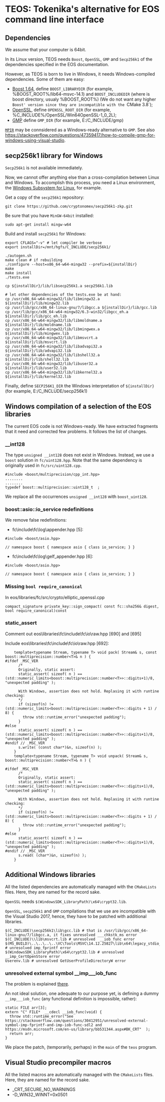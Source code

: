 # TEOS: Tokenika's alternative for EOS command line interface

## Dependencies

We assume that your computer is 64bit.

In its Linux version, TEOS needs `Boost`, `OpenSSL`, `GMP` and `Secp256k1` of the dependencies specified in the EOS documentation. 

However, as TEOS is born to live in Windows, it needs Windows-compiled dependencies. Some of them are easy:

* [Boost 1.64](#https://sourceforge.net/projects/boost/files/boost-binaries/), define `BOOST_LIBRARYDIR` (for example, %BOOST_ROOT%/lib64-msvc-14.1) and `BOOST_INCLUDEDIR` (where is boost directory, usualy %BOOST_ROOT%) (We do not want any higher `Boost' version since they are incompatible with the `CMake 3.8`);
* [OpenSSL](#https://indy.fulgan.com/SSL/openssl-1.0.2l-x64_86-win64.zip), define `OPENSSL_ROOT_DIR` (for example, %C_INCLUDE%/OpenSSL/Win64OpenSSL-1_0_2L);
* [GMP](#http://fsmath.mathematik.uni-dortmund.de/~mabshoff/?path=gmp-bin/4.2.2/) define `GMP_DIR` (for example, E:/C_INCLUDE/gmp)

[`MPIR`](#http://www.mpir.org/downloads.html) may be connsidered as a Windows-ready alternative to `GMP`. See also https://stackoverflow.com/questions/47359417/how-to-compile-gmp-for-windows-using-visual-studio.

## secp256k1 library for Windows

`Secp256k1` is not available immediately.

Now, we cannot offer anything else than a cross-compilation between Linux and Windows. To accomplish this process, you need a Linux environment, the [Windows Subsystem for Linux](https://msdn.microsoft.com/en-us/commandline/wsl/about), for example.
 

Get a copy of the `secp256k1` repository:
```
git clone https://github.com/cryptonomex/secp256k1-zkp.git
```
Be sure that you have `MinGW-64bit` installed:
```
sudo apt-get install mingw-w64
```
Build and install `secp256k1` for Windows:
```
export CFLAGS="-v" # let compiler be verbose
export installDir=/mnt/hgfs/C_INCLUDE/secp256k1/ 

./autogen.sh
make clean # if rebuilding
./configure --host=x86_64-w64-mingw32 --prefix=${installDir}
make
make install
./tests.exe

cp ${installDir}/lib/libsecp256k1.a secp256k1.lib

# let other dependencies of the tests.exe be at hand:
cp /usr/x86_64-w64-mingw32/lib/libmingw32.a ${installDir}/lib/mingw32.lib
cp /usr/lib/gcc/x86_64-linux-gnu/7/libgcc.a ${installDir}/lib/gcc.lib
cp /usr/lib/gcc/x86_64-w64-mingw32/6.3-win32/libgcc_eh.a ${installDir}/lib/gcc_eh.lib
cp /usr/x86_64-w64-mingw32/lib/libmoldname.a ${installDir}/lib/moldname.lib
cp /usr/x86_64-w64-mingw32/lib/libmingwex.a ${installDir}/lib/mingwex.lib
cp /usr/x86_64-w64-mingw32/lib/libmsvcrt.a ${installDir}/lib/msvcrt.lib
cp /usr/x86_64-w64-mingw32/lib/libadvapi32.a ${installDir}/lib/advapi32.lib
cp /usr/x86_64-w64-mingw32/lib/libshell32.a ${installDir}/lib/shell32.lib
cp /usr/x86_64-w64-mingw32/lib/libuser32.a ${installDir}/lib/user32.lib
cp /usr/x86_64-w64-mingw32/lib/libkernel32.a ${installDir}/lib/kernel32.lib
```
Finally, define `SECP256K1_DIR` the Windows interpretation of `${installDir}` (for example, E:/C_INCLUDE/secp256k1)

## Windows compilation of a selection of the EOS libraries

The current EOS code is not Windows-ready. We have extracted fragments that it need and corrected few problems. It follows the list of changes.

###  __int128

The type `unsigned __int128` does not exist in Windows. Instead,  we use a `boost` solution in `fc/uint128.hpp`. Note that the same dependency is originally used in `fc/src/uint128.cpp`.

```
#include <boost/multiprecision/cpp_int.hpp>
........
........
typedef boost::multiprecision::uint128_t  ;
```
We replace all the occurrences `unsigned __int128` with `boost_uint128`.


### boost::asio::io_service redefinitions

We remove false redefinitions:

* fc\include\fc\log\appender.hpp [5]: 
```
#include <boost/asio.hpp>

// namespace boost { namespace asio { class io_service; } }
```
* fc\include\fc\log\gelf_appender.hpp [6]:
```
#include <boost/asio.hpp>

// namespace boost { namespace asio { class io_service; } }
```
### Missing `bool require_canonical` 

In eos/libraries/fc/src/crypto/elliptic_openssl.cpp
```
compact_signature private_key::sign_compact( const fc::sha256& digest, bool require_canonical)const
```
### static_assert
Comment out eos\libraries\fc\include\fc\io\raw.hpp [690] and [695]

Include eos\libraries\fc\include\fc\io\raw.hpp [692]:
```
    template<typename Stream, typename T> void pack( Stream& s, const boost::multiprecision::number<T>& n ) {
#ifdef _MSC_VER
      /*
      Originally, static assert:
      static_assert( sizeof( n ) == (std::numeric_limits<boost::multiprecision::number<T>>::digits+1)/8, "unexpected padding" );
      
      With Windows, assertion does not hold. Replasing it with runtine checking:
      */
      if (sizeof(n) != (std::numeric_limits<boost::multiprecision::number<T>>::digits + 1) / 8) {
        throw std::runtime_error("unexpected padding");
      }
#else
      static_assert( sizeof( n ) == (std::numeric_limits<boost::multiprecision::number<T>>::digits+1)/8, "unexpected padding" );
#endif // _MSC_VER
      s.write( (const char*)&n, sizeof(n) );
    }
    template<typename Stream, typename T> void unpack( Stream& s,  boost::multiprecision::number<T>& n ) {
          
#ifdef _MSC_VER
      /*
      Originally, static assert:
      static_assert( sizeof( n ) == (std::numeric_limits<boost::multiprecision::number<T>>::digits+1)/8, "unexpected padding" );
      
      With Windows, assertion does not hold. Replasing it with runtine checking:
      */
      if (sizeof(n) != (std::numeric_limits<boost::multiprecision::number<T>>::digits + 1) / 8) {
        throw std::runtime_error("unexpected padding");
      }
#else
      static_assert( sizeof( n ) == (std::numeric_limits<boost::multiprecision::number<T>>::digits+1)/8, "unexpected padding" );
#endif // _MSC_VER
      s.read( (char*)&n, sizeof(n) );
    }
```

## Additional Windows libraries

All the listed dependencies are automatically managed with the `CMakeLists` files. Here, they are named for the record sake.

`OpenSSL` needs `$(WindowsSDK_LibraryPath)\x64\crypt32.lib`.

`OpenSSL`, `secp256k1` and `GMP` compilations that we use are incompatible with the Visual Studio 2017, hence, they have to be patched with additional libraries.

```
$(C_INCLUDE)\secp256k1\lib\gcc.lib # that is /usr/lib/gcc/x86_64-linux-gnu/7/libgcc.a, it fixes unresolved ___chkstk_ms error
$(C_INCLUDE)\\lib\msvcrt.lib # unresolved  __iob_func error
$(MS_BUILD)\..\..\..\..\VC\Tools\MSVC\14.12.25827\lib\x64\legacy_stdio_definitions.lib # unresolved imp_fprintf error
$(WindowsSDK_LibraryPath)\x64\crypt32.lib # unresolved __imp_CertOpenStore error
Userenv.lib # unresolved GetUserProfileDirectoryW error
```
###  unresolved external symbol __imp___iob_func

The problem is explained [there](#https://stackoverflow.com/questions/30412951/unresolved-external-symbol-imp-fprintf-and-imp-iob-func-sdl2).

An not ideal solution, one adequate to our purpose yet, is defining a dummy `__imp___iob_func` (any functional definition is impossible, rather):

```
static FILE arr[3];
extern "C" FILE*  __cdecl __iob_func(void) {
  throw std::runtime_error("See https://stackoverflow.com/questions/30412951/unresolved-external-symbol-imp-fprintf-and-imp-iob-func-sdl2 and https://msdn.microsoft.com/en-us/library/bb531344.aspx#BK_CRT"  );
  return arr;
}
```
We place the patch, (temporarily, perhaps) in the `main` of the `teos` program.

## Visual Studio precompiler macros

All the listed macros are automatically managed with the `CMakeLists` files. Here, they are named for the record sake.

* _CRT_SECURE_NO_WARNINGS
* -D_WIN32_WINNT=0x0501